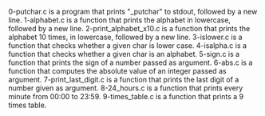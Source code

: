 0-putchar.c is a program that prints "_putchar" to stdout, followed by a new line.
1-alphabet.c is a function that prints the alphabet in lowercase, followed by a new line.
2-print_alphabet_x10.c is a function that prints the alphabet 10 times, in lowercase, followed by a new line.
3-islower.c is a function that checks whether a given char is lower case.
4-isalpha.c is a function that checks whether a given char is an alphabet.
5-sign.c is a function that prints the sign of a number passed as argument.
6-abs.c is a function that computes the absolute value of an integer passed as argument.
7-print_last_digit.c is a function that prints the last digit of a number given as argument.
8-24_hours.c is a function that prints every minute from 00:00 to 23:59.
9-times_table.c is a function that prints a 9 times table.

